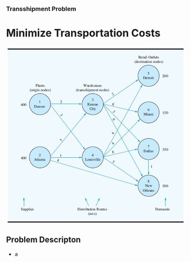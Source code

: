 ### Transshipment Problem
# Minimize Transportation Costs

<img src="https://raw.githubusercontent.com/juanduranc/imgs/master/transshipment2.JPG" />

Problem Descripton
-------------
  - a
